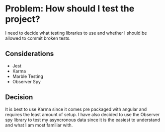 # Problem: How should I test the project?

I need to decide what testing libraries to use and
whether I should be allowed to commit broken tests.

## Considerations

- Jest
- Karma
- Marble Testing
- Observer Spy

## Decision

It is best to use Karma since it comes pre packaged with angular and requires the least amount of setup.
I have also decided to use the Observer spy library to test my asyncronous data since it is
the easiest to understand and what I am most familiar with.
